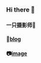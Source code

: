 ### Hi there 👋
#### 一只摄影师🌱
#### 🔗[blog](https://blog.inventor.ink)
#### 📷[image](https://unsplash.com/@minecraftinventor)
